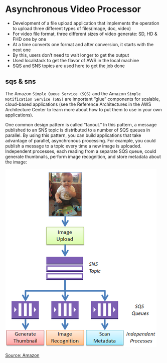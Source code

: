 # Asynchronous Video Processor

- Development of a file upload application that implements the operation to upload three different types of files(image, doc, video)
- For video file format, three different sizes of video generate: SD, HD & FHD one by one
- At a time converts one format and after conversion, it starts with the next one
- By this, users don’t need to wait longer to get the output 
- Used localstack to get the flavor of AWS in the local machine
- SQS and SNS topics are used here to get the job done

## sqs & sns

The Amazon `Simple Queue Service (SQS)` and the Amazon `Simple Notification Service (SNS)` are important “glue” components for scalable, cloud-based applications (see the Reference Architectures in the AWS Architecture Center to learn more about how to put them to use in your own applications).

One common design pattern is called “fanout.” In this pattern, a message published to an SNS topic is distributed to a number of SQS queues in parallel. By using this pattern, you can build applications that take advantage of parallel, asynchronous processing. For example, you could publish a message to a topic every time a new image is uploaded. Independent processes, each reading from a separate SQS queue, could generate thumbnails, perform image recognition, and store metadata about the image:

![Alt text](image.png)

[Source: Amazon](https://aws.amazon.com/blogs/aws/queues-and-notifications-now-best-friends/)
